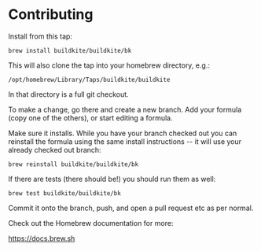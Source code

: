 # Contributing

Install from this tap:

```
brew install buildkite/buildkite/bk
```

This will also clone the tap into your homebrew directory, e.g.:

```
/opt/homebrew/Library/Taps/buildkite/buildkite
```

In that directory is a full git checkout.

To make a change, go there and create a new branch. Add your formula (copy one of the others), or start editing a formula.

Make sure it installs. While you have your branch checked out you can reinstall the formula using the same install instructions -- it will use your already checked out branch:

```
brew reinstall buildkite/buildkite/bk
```

If there are tests (there should be!) you should run them as well:

```
brew test buildkite/buildkite/bk
```

Commit it onto the branch, push, and open a pull request etc as per normal.

Check out the Homebrew documentation for more:

https://docs.brew.sh
